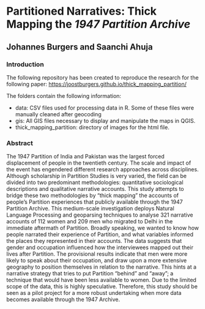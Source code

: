 # Partitioned Narratives: Thick Mapping the *1947 Partition Archive*
## Johannes Burgers and Saanchi Ahuja

### Introduction
The following repository has been created to reproduce the research for the following paper:  https://joostburgers.github.io/thick_mapping_partition/

The folders contain the following information:
- data: CSV files used for processing data in R. Some of these files were manually cleaned after geocoding
- gis: All GIS files necessary to display and manipulate the maps in QGIS.
- thick_mapping_partition: directory of images for the html file.


### Abstract
The 1947 Partition of India and Pakistan was the largest forced displacement of people in the twentieth century. The scale and impact of the event has engendered different research approaches across disciplines. Although scholarship in Partition Studies is very varied, the field can be divided into two predominant methodologies: quantitative sociological descriptions and qualitative narrative accounts. This study attempts to bridge these two methodologies by “thick mapping” the accounts of people’s Partition experiences that publicly available through the 1947 Partition Archive. This medium-scale investigation deploys Natural Language Processing and geoparsing techniques to analyse 321 narrative accounts of 112 women and 209 men who migrated to Delhi in the immediate aftermath of Partition. Broadly speaking, we wanted to know how people narrated their experience of Partition, and what variables informed the places they represented in their accounts. The data suggests that gender and occupation influenced how the interviewees mapped out their lives after Partition. The provisional results indicate that men were more likely to speak about their occupation, and draw upon a more extensive geography to position themselves in relation to the narrative. This hints at a narrative strategy that tries to put Partition “behind” and “away”; a technique that would have been less available to women. Due to the limited scope of the data, this is highly speculative. Therefore, this study should be seen as a pilot project for a more robust undertaking when more data becomes available through the 1947 Archive.

